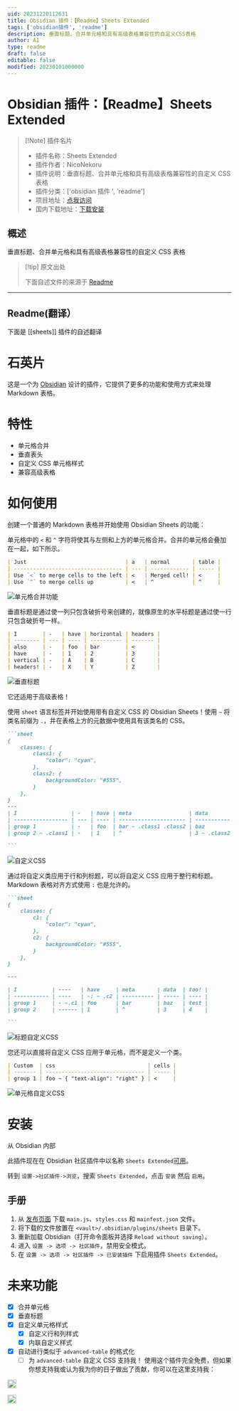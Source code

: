 ```yaml
---
uid: 20231220112631
title: Obsidian 插件：【Readme】Sheets Extended
tags: ['obsidian插件', 'readme']
description: 垂直标题、合并单元格和具有高级表格兼容性的自定义CSS表格
author: AI
type: readme
draft: false
editable: false
modified: 20230101000000
---
```


# Obsidian 插件：【Readme】Sheets Extended

> [!Note] 插件名片
> - 插件名称：Sheets Extended
> - 插件作者：NicoNekoru
> - 插件说明：垂直标题、合并单元格和具有高级表格兼容性的自定义 CSS 表格
> - 插件分类：['obsidian 插件 ', 'readme']
> - 项目地址：[点我访问](https://github.com/NicoNekoru/obsidan-advanced-table-xt)
> - 国内下载地址：[下载安装](https://pkmer.cn/products/plugin/pluginMarket/?sheets)

## 概述

垂直标题、合并单元格和具有高级表格兼容性的自定义 CSS 表格

> [!tip] 原文出处
>
>下面自述文件的来源于 [Readme](https://ghproxy.net/https://raw.githubusercontent.com/NicoNekoru/obsidan-advanced-table-xt/master/README.md)

---

## Readme(翻译）

下面是 [[sheets]] 插件的自述翻译

# 石英片

这是一个为 [Obsidian](https://obsidian.md) 设计的插件，它提供了更多的功能和使用方式来处理 Markdown 表格。

# 特性

- 单元格合并
- 垂直表头
- 自定义 CSS 单元格样式
- 兼容高级表格

# 如何使用

创建一个普通的 Markdown 表格并开始使用 Obsidian Sheets 的功能：

单元格中的 `<` 和 `^` 字符将使其与左侧和上方的单元格合并。合并的单元格会叠加在一起，如下所示。

````md
| Just                               | a   | normal       | table |
| ---------------------------------- | --- | ------------ | ----- |
| Use `<` to merge cells to the left | <   | Merged cell! | <     |
| Use `^` to merge cells up          | <   | ^            | ^     |
````

![单元格合并功能](https://cdn.pkmer.cn/covers/sheets_2_0.png!pkmer)

垂直标题是通过使一列只包含破折号来创建的，就像原生的水平标题是通过使一行只包含破折号一样。

````md
| I        | -   | have | horizontal | headers |
| -------- | --- | ---- | ---------- | ------- |
| also     | -   | foo  | bar        | <       |
| have     | -   | 1    | 2          | 3       |
| vertical | -   | A    | B          | C       |
| headers! | -   | X    | Y          | Z       |

````

![垂直标题](https://cdn.pkmer.cn/covers/sheets_2_1.png!pkmer)

它还适用于高级表格！

使用 `sheet` 语言标签并开始使用带有自定义 CSS 的 Obsidian Sheets！使用 `~` 将类名前缀为 `.`，并在表格上方的元数据中使用具有该类名的 CSS。

````md
```sheet
{
    classes: { 
        class1: { 
            "color": "cyan",
        },
        class2: {
            backgroundColor: "#555",
        }
    },
}
---
| I                 | -   | have | meta                  | data        | too! |
| ----------------- | --- | ---- | --------------------- | ----------- | ---- |
| group 1           | -   | foo  | bar ~ .class1 .class2 | baz         | test |
| group 2 ~ .class1 | -   | 1    | ^                     | 3 ~ .class2 | 4    |

```
````

![自定义CSS](https://cdn.pkmer.cn/covers/sheets_2_2.png!pkmer)

通过将自定义类应用于行和列标题，可以将自定义 CSS 应用于整行和标题。Markdown 表格对齐方式使用 `:` 也是允许的。

````md
```sheet
{
    classes: {
        c1: {
            "color": "cyan",
        },
        c2: {
            backgroundColor: "#555",
        }
    },
}

---

| I           | ----   | have     | meta       | data  | too! |
| ----------- | ----   | -: ~ .c2 | ---------- | ----- | ---- |
| group 1     | - ~.c1 | foo      | bar        | baz   | test |
| group 2     | ------ | 1        | ^          | 3     | 4    |

```
````

![标题自定义CSS](https://cdn.pkmer.cn/covers/sheets_2_3.png!pkmer)

您还可以直接将自定义 CSS 应用于单元格，而不是定义一个类。

```md
| Custom  | css                             | cells |
| ------- | ------------------------------- | ----- |
| group 1 | foo ~ { "text-align": "right" } | <     |
```

![单元格自定义CSS](https://cdn.pkmer.cn/covers/sheets_2_4.png!pkmer)

# 安装

从 Obsidian 内部

此插件现在在 Obsidian 社区插件中以名称 `Sheets Extended`[可用](https://github.com/obsidianmd/obsidian-releases/pull/2281)。

转到 `设置->社区插件->浏览`，搜索 `Sheets Extended`，点击 `安装` 然后 `启用`。

## 手册

1. 从 [发布页面](https://github.com/NicoNekoru/obsidan-advanced-table-xt/releases) 下载 `main.js`、`styles.css` 和 `mainfest.json` 文件。
2. 将下载的文件放置在 `<vault>/.obsidian/plugins/sheets` 目录下。
3. 重新加载 Obsidian（打开命令面板并选择 `Reload without saving`）。
4. 进入 `设置 -> 选项 -> 社区插件`，禁用安全模式。
5. 在 `设置 -> 选项 -> 社区插件 -> 已安装插件` 下启用插件 `Sheets Extended`。

# 未来功能

- [x] 合并单元格
- [x] 垂直标题
- [x] 自定义单元格样式
  - [x] 自定义行和列样式
  - [x] 内联自定义样式
- [x] 自动进行类似于 `advanced-table` 的格式化
  - [ ] 为 `advanced-table` 自定义 CSS
支持我！
使用这个插件完全免费，但如果你想支持我或认为我为你的日子做出了贡献，你可以在这里支持我：

[<img src="https://img.shields.io/badge/NicoNekoru-yellow?style=for-the-badge&logo=paypal" alt="PayPal" height="20">](https://paypal.me/NicoNekoru)

[<img src="https://cdn.buymeacoffee.com/buttons/v2/default-yellow.png" alt="BuyMeACoffee" height="20">](https://www.buymeacoffee.com/niconekoru)
